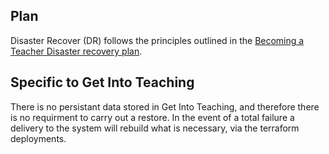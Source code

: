## Plan
Disaster Recover (DR) follows the principles outlined in the [Becoming a Teacher  Disaster recovery plan](https://dfedigital.atlassian.net/wiki/spaces/BaT/pages/2921365676/Disaster+recovery).

## Specific to Get Into Teaching
There is no persistant data stored in Get Into Teaching, and therefore there is no requirment to carry out a restore. 
In the event of a total failure a delivery to the system will rebuild what is necessary, via the terraform deployments.
